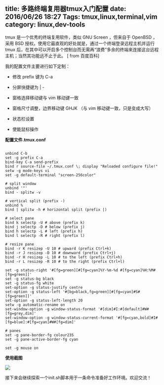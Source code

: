 title: 多路终端复用器tmux入门配置
date: 2016/06/26 18:27
Tags: tmux,linux,terminal,vim
category: linux,dev-tools
---

tmux 是一个优秀的终端复用软件，类似 GNU Screen ，但来自于 OpenBSD ，采用 BSD 授权。使用它最直观的好处就是，通过一个终端登录远程主机并运行 tmux 后，在其中可以开启多个控制台而无需再“浪费”多余的终端来连接这台远程主机；当然其功能远不止于此。 [ from 百度百科]

我的配置文件主要进行如下定制：

- 修改 prefix 键为 C-a

- 分屏快捷键为 | -

- 窗格选择移动键与 vim 移动键一致

- 窗格尺寸调整，边界移动键 GHJK （与 vim 移动键一致，只是变成大写）

- 状态栏设置

- 使能鼠标操作

<strong>配置文件.tmux.conf</strong>
```

unbind C-b
set -g prefix C-a
bind-key C-a send-prefix
bind r source-file ~/.tmux.conf \; display "Reloaded configure file!"
setw -g mode-keys vi
set -g default-terminal "screen-256color"

# split window
unbind '"'
bind - splitw -v

# vertical split (prefix -)
unbind %
bind | splitw -h # horizontal split (prefix |)

# select pane
bind k selectp -U # above (prefix k)
bind j selectp -D # below (prefix j)
bind h selectp -L # left (prefix h)
bind l selectp -R # right (prefix l)

# resize pane
bind -r K resizep -U 10 # upward (prefix Ctrl+k)
bind -r J resizep -D 10 # downward (prefix Ctrl+j)
bind -r H resizep -L 10 # to the left (prefix Ctrl+h)
bind -r L resizep -R 10 # to the right (prefix Ctrl+l)

set -g status-right '#[fg=green][#[fg=cyan]%Y-%m-%d #[fg=cyan]%H:%M#[fg=green]]'
set -g status-bg black
set -g status-fg white
set-option -g status-justify centre
set-option -g status-left '#[bg=black,fg=green][#[fg=cyan]#S#[fg=green]]'
set-option -g status-left-length 20
setw -g automatic-rename on
set-window-option -g window-status-format '#[dim]#I:#[default]#W#[fg=grey,dim]'
set-window-option -g window-status-current-format '#[fg=cyan,bold]#I#[fg=blue]:#[fg=cyan]#W#[fg=dim]'

# panes
set -g pane-border-fg colour235
set -g pane-active-border-fg cyan

set -g mouse on

```

<strong>使用截图</strong>

<img src="https://camo.githubusercontent.com/f64db69efc62f192db214d5c722e13c5bc5743c9/687474703a2f2f7777332e73696e61696d672e636e2f6c617267652f38303131613936656a77316635377777693262666f6a32316b77307a6b6e36392e6a7067">


接下来会继续探索一个init.sh脚本用于一条命令准备好工作环境。欢迎交流！
